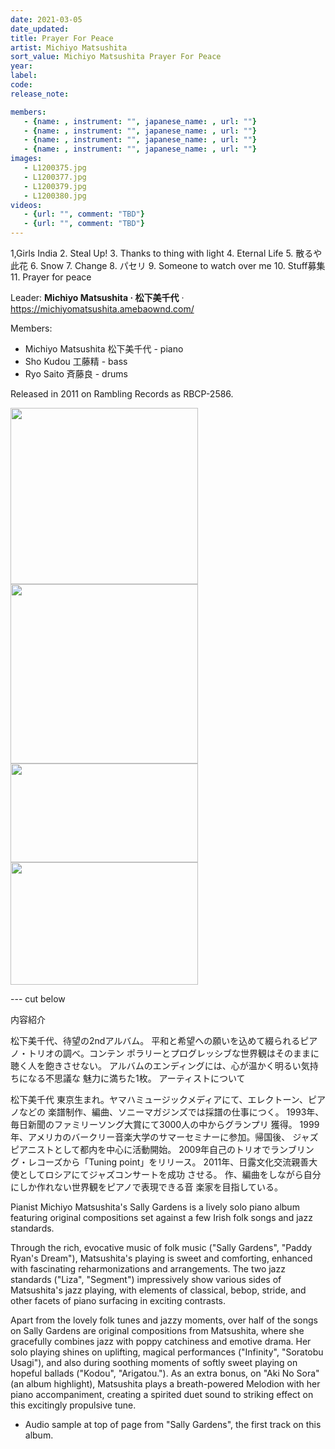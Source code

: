 ```yaml
---
date: 2021-03-05
date_updated: 
title: Prayer For Peace
artist: Michiyo Matsushita
sort_value: Michiyo Matsushita Prayer For Peace
year: 
label: 
code: 
release_note: 

members:
   - {name: , instrument: "", japanese_name: , url: ""}
   - {name: , instrument: "", japanese_name: , url: ""}
   - {name: , instrument: "", japanese_name: , url: ""}
   - {name: , instrument: "", japanese_name: , url: ""}
images: 
   - L1200375.jpg
   - L1200377.jpg
   - L1200379.jpg
   - L1200380.jpg
videos: 
   - {url: "", comment: "TBD"}
   - {url: "", comment: "TBD"}
---
```

1,Girls India
2. Steal Up!
3. Thanks to thing with light
4. Eternal Life
5. 散るや此花
6. Snow
7. Change
8. パセリ
9. Someone to watch over me
10. Stuff募集
11. Prayer for peace

Leader: <strong>Michiyo Matsushita · 松下美千代</strong> · <a href="https://michiyomatsushita.amebaownd.com/">https://michiyomatsushita.amebaownd.com/</a>

Members:
<ul>
 	<li>Michiyo Matsushita 松下美千代 - piano</li>
 	<li>Sho Kudou 工藤精 - bass</li>
 	<li>Ryo Saito 斉藤良 - drums</li>
</ul>
Released in 2011 on Rambling Records as RBCP-2586.

<a href="http://www.jjazzist.com/wp-content/uploads/2018/08/L1200375.jpg"><img class="alignnone size-medium wp-image-3879" src="http://www.jjazzist.com/wp-content/uploads/2018/08/L1200375-300x282.jpg" alt="" width="300" height="282" /></a> <a href="http://www.jjazzist.com/wp-content/uploads/2018/08/L1200377.jpg"><img class="alignnone size-medium wp-image-3880" src="http://www.jjazzist.com/wp-content/uploads/2018/08/L1200377-300x287.jpg" alt="" width="300" height="287" /></a> <a href="http://www.jjazzist.com/wp-content/uploads/2018/08/L1200379.jpg"><img class="alignnone size-medium wp-image-3881" src="http://www.jjazzist.com/wp-content/uploads/2018/08/L1200379-300x158.jpg" alt="" width="300" height="158" /></a> <a href="http://www.jjazzist.com/wp-content/uploads/2018/08/L1200380.jpg"><img class="alignnone size-medium wp-image-3882" src="http://www.jjazzist.com/wp-content/uploads/2018/08/L1200380-300x196.jpg" alt="" width="300" height="196" /></a>

--- cut below

内容紹介

松下美千代、待望の2ndアルバム。 平和と希望への願いを込めて綴られるピアノ・トリオの調べ。コンテン ポラリーとプログレッシブな世界観はそのままに聴く人を飽きさせない。 アルバムのエンディングには、心が温かく明るい気持ちになる不思議な 魅力に満ちた1枚。
アーティストについて

松下美千代 東京生まれ。ヤマハミュージックメディアにて、エレクトーン、ピアノなどの 楽譜制作、編曲、ソニーマガジンズでは採譜の仕事につく。 1993年、毎日新聞のファミリーソング大賞にて3000人の中からグランプリ 獲得。 1999年、アメリカのバークリー音楽大学のサマーセミナーに参加。帰国後、 ジャズピアニストとして都内を中心に活動開始。 2009年自己のトリオでランブリング・レコーズから「Tuning point」をリリース。 2011年、日露文化交流親善大使としてロシアにてジャズコンサートを成功 させる。 作、編曲をしながら自分にしか作れない世界観をピアノで表現できる音 楽家を目指している。

Pianist Michiyo Matsushita's Sally Gardens is a lively solo piano album featuring original compositions set against a few Irish folk songs and jazz standards.

Through the rich, evocative music of folk music ("Sally Gardens", "Paddy Ryan's Dream"), Matsushita's playing is sweet and comforting, enhanced with fascinating reharmonizations and arrangements. The two jazz standards ("Liza", "Segment") impressively show various sides of Matsushita's jazz playing, with elements of classical, bebop, stride, and other facets of piano surfacing in exciting contrasts.

Apart from the lovely folk tunes and jazzy moments, over half of the songs on Sally Gardens are original compositions from Matsushita, where she gracefully combines jazz with poppy catchiness and emotive drama. Her solo playing shines on uplifting, magical performances ("Infinity", "Soratobu Usagi"), and also during soothing moments of softly sweet playing on hopeful ballads ("Kodou", "Arigatou."). As an extra bonus, on "Aki No Sora" (an album highlight), Matsushita plays a breath-powered Melodion with her piano accompaniment, creating a spirited duet sound to striking effect on this excitingly propulsive tune.

* Audio sample at top of page from "Sally Gardens", the first track on this album.

